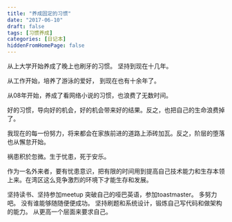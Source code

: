 ```yaml
---
title: "养成固定的习惯"
date: "2017-06-10"
draft: false
tags: [习惯养成]
categories: [日记本]
hiddenFromHomePage: false
---
```

从上大学开始养成了晚上也刷牙的习惯。 坚持到现在十几年。

从工作开始，培养了游泳的爱好， 到现在也有十余年了。

从08年开始，养成了看网络小说的习惯，也浪费了无数时间。

好的习惯，导向好的机会，好的机会带来好的结果。反之，也把自己的生命浪费掉了。

我现在的每一份努力，将来都会在家族前进的道路上添砖加瓦。反之，阶层的堕落也从懈怠开始。

祸患积於忽微。生于忧患，死于安乐。

作为一名外来者，要有忧患意识，把有限的时间用到提高自己技术能力和生存本领上来。在湾区这么竞争激烈的环境下才能生存和发展。

坚持读书、坚持参加meetup  突破自己的哑巴英语，参加toastmaster。 多努力吧。 没有谁能够随随便便成功。 坚持刷题和系统设计，锻炼自己写代码和做架构的能力。 从更高一个层面来要求自己。
